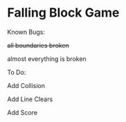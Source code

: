 # Falling Block Game

Known Bugs:

~~all boundaries broken~~

almost everything is broken

To Do:

Add Collision

Add Line Clears

Add Score
